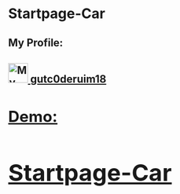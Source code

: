 # Startpage-Car





 <h2>My Profile:<h2/>
    
  <a href="https://github.com/gutc0derium18">
      <img alt="My Profile" src="https://avatars.githubusercontent.com/u/82983276?v=4" width=40" height="40">  <h8>gutc0deruim18<h8/>
                                                                                                            
                                                                                                            
  
 <h2><b>Demo:<b/><h2/> 
     <a href="https://gutc0derium18.github.io/" target="_blank">Startpage-Car</a></h2> <p/>
    
